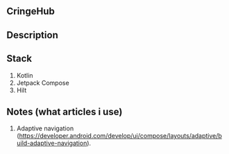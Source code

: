 ## CringeHub

## Description

## Stack
1. Kotlin
2. Jetpack Compose
3. Hilt

## Notes (what articles i use)
1. Adaptive navigation (https://developer.android.com/develop/ui/compose/layouts/adaptive/build-adaptive-navigation).
